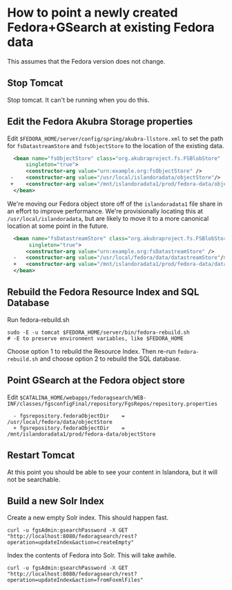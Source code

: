 # How to point a newly created Fedora+GSearch at existing Fedora data

This assumes that the Fedora version does not change. 

## Stop Tomcat

Stop tomcat. It can't be running when you do this. 

## Edit the Fedora Akubra Storage properties


Edit `$FEDORA_HOME/server/config/spring/akubra-llstore.xml` to set the path for `fsDatastreamStore` and `fsObjectStore` to the location of the existing data. 

```xml
  <bean name="fsObjectStore" class="org.akubraproject.fs.FSBlobStore"
      singleton="true">
      <constructor-arg value="urn:example.org:fsObjectStore" />
 -    <constructor-arg value="/usr/local/islandoradata/objectStore"/>
 +    <constructor-arg value="/mnt/islandoradata1/prod/fedora-data/objectStore"/>
  </bean>
```

We're moving our Fedora object store off of the `islandoradata1` file share in an effort to improve performance. We're provisionally locating this at `/usr/local/islandoradata`, but are likely to move it to a more canonical location at some point in the future. 

```xml
  <bean name="fsDatastreamStore" class="org.akubraproject.fs.FSBlobStore"
       singleton="true">
      <constructor-arg value="urn:example.org:fsDatastreamStore" />
  -   <constructor-arg value="/usr/local/fedora/data/datastreamStore"/>
  +   <constructor-arg value="/mnt/islandoradata1/prod/fedora-data/datastreamStore"/>
  </bean>
```


## Rebuild the Fedora Resource Index and SQL Database

Run fedora-rebuild.sh  

```
sudo -E -u tomcat $FEDORA_HOME/server/bin/fedora-rebuild.sh
# -E to preserve environment variables, like $FEDORA_HOME
```

Choose option 1 to rebuild the Resource Index. Then re-run `fedora-rebuild.sh` and choose option 2 to rebuild the SQL database.

## Point GSearch at the Fedora object store


Edit `$CATALINA_HOME/webapps/fedoragsearch/WEB-INF/classes/fgsconfigFinal/repository/FgsRepos/repository.properties`

```
  - fgsrepository.fedoraObjectDir    = /usr/local/fedora/data/objectStore
  + fgsrepository.fedoraObjectDir    = /mnt/islandoradata1/prod/fedora-data/objectStore
```


## Restart Tomcat

At this point you should be able to see your content in Islandora, but it will not be searchable. 

## Build a new Solr Index

Create a new empty Solr index. This should happen fast. 

```
curl -u fgsAdmin:gsearchPassword -X GET "http://localhost:8080/fedoragsearch/rest?operation=updateIndex&action=createEmpty"
```

Index the contents of Fedora into Solr. This will take awhile. 

```
curl -u fgsAdmin:gsearchPassword -X GET "http://localhost:8080/fedoragsearch/rest?operation=updateIndex&action=fromFoxmlFiles"
```

